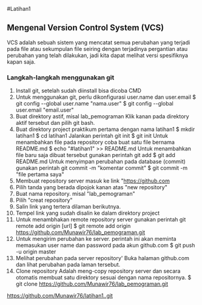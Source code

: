 #Latihan1

## Mengenal Version Control System (VCS)  
VCS adalah sebuah sistem yang mencatat semua perubahan yang terjadi pada file atau sekumpulan file seiring dengan terjadinya pergantian atau perubahan yang telah dilakukan, jadi kita dapat melihat versi spesifiknya kapan saja.

### Langkah-langkah menggunakan git

1.  Install git, setelah sudah diinstall bisa dicoba CMD
2.  Untuk menggunakan git, perlu dikonfigurasi user.name dan user.email
	$ git config --global user.name "nama.user"
	$ git config --global user.email "email.user"
3.  Buat direktory astif, misal lab_pemograman
    Klik kanan pada direktory aktif tersebut dan pilih git bash.
4.  Buat direktory project praktikum pertama dengan nama latihan1
	$ mkdir latihan1
	$ cd latihan1
    Jalankan perintah git init
	$ git init
    Untuk menambahkan file pada repository coba buat satu file bernama README.md
	$ echo "#latihan1" >> README.md
    Untuk menambahkan file baru saja dibuat tersebut gunakan perintah git add
	$ git add README.md
    Untuk menyimpan perubahan pada database (commit) gunakan perintah git commit -m "komentar commit"
	$ git commit -m "file pertama saya"
5.  Membuat repository server masuk ke link "https://github.com
6.  Pilih tanda yang berada dipojok kanan atas "new repository"
7.  Buat nama repository. misal "lab_pemograman"
8.  Pilih "creat repository"
9.  Salin link yang tertera dilaman berikutnya.
10. Tempel link yang sudah disalin ke dalam direktory project
11. Untuk menambhakan remote repository server gunakan perintah git remote add origin [url]
	$ git remote add origin https://github.com/Munawir76/lab_pemograman.git
12. Untuk mengirim perubahan ke server. perintah ini akan meminta memasukan user name dan password pada akun github.com
	$ git push -u origin master
13. Melihat perubahan pada server repository'
    Buka halaman github.com dan lihat perubahan pada laman tersebut.
14. Clone repository 
    Adalah meng-copy repository server dan secara otomatis membuat satu direktory sesuai dengan nama repositornya. 
	$ git clone https://github.com/Munawir76/lab_pemograman.git


https://github.com/Munawir76/latihan1..git